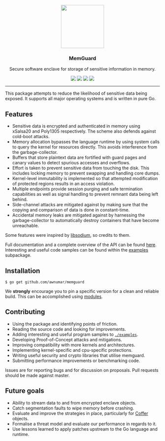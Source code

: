 <p align="center">
  <img src="https://cdn.rawgit.com/awnumar/memguard/master/logo.svg" height="140" />
  <h3 align="center">MemGuard</h3>
  <p align="center">Secure software enclave for storage of sensitive information in memory.</p>
  <p align="center">
    <a href="https://travis-ci.org/awnumar/memguard"><img src="https://travis-ci.org/awnumar/memguard.svg?branch=master"></a>
    <a href="https://ci.appveyor.com/project/awnumar/memguard/branch/master"><img src="https://ci.appveyor.com/api/projects/status/nrtqmdolndm0pcac/branch/master?svg=true"></a>
    <a href="https://godoc.org/github.com/awnumar/memguard"><img src="https://godoc.org/github.com/awnumar/memguard?status.svg"></a>
    <a href="https://goreportcard.com/report/github.com/awnumar/memguard"><img src="https://goreportcard.com/badge/github.com/awnumar/memguard"></a>
  </p>
</p>

---

This package attempts to reduce the likelihood of sensitive data being exposed. It supports all major operating systems and is written in pure Go.

## Features

* Sensitive data is encrypted and authenticated in memory using xSalsa20 and Poly1305 respectively. The scheme also defends against cold-boot attacks.
* Memory allocation bypasses the language runtime by using system calls to query the kernel for resources directly. This avoids interference from the garbage-collector.
* Buffers that store plaintext data are fortified with guard pages and canary values to detect spurious accesses and overflows.
* Effort is taken to prevent sensitive data from touching the disk. This includes locking memory to prevent swapping and handling core dumps.
* Kernel-level immutability is implemented so that attempted modification of protected regions results in an access violation.
* Multiple endpoints provide session purging and safe termination capabilities as well as signal handling to prevent remnant data being left behind.
* Side-channel attacks are mitigated against by making sure that the copying and comparison of data is done in constant-time.
* Accidental memory leaks are mitigated against by harnessing the garbage-collector to automatically destroy containers that have become unreachable.

Some features were inspired by [libsodium](https://github.com/jedisct1/libsodium), so credits to them.

Full documentation and a complete overview of the API can be found [here](https://godoc.org/github.com/awnumar/memguard). Interesting and useful code samples can be found within the [examples](examples) subpackage.

## Installation

```
$ go get github.com/awnumar/memguard
```

We **strongly** encourage you to pin a specific version for a clean and reliable build. This can be accomplished using [modules](https://github.com/golang/go/wiki/Modules).

## Contributing

* Using the package and identifying points of friction.
* Reading the source code and looking for improvements.
* Adding interesting and useful program samples to [`./examples`](examples).
* Developing Proof-of-Concept attacks and mitigations.
* Improving compatibility with more kernels and architectures.
* Implementing kernel-specific and cpu-specific protections.
* Writing useful security and crypto libraries that utilise memguard.
* Submitting performance improvements or benchmarking code.

Issues are for reporting bugs and for discussion on proposals. Pull requests should be made against master.

## Future goals

* Ability to stream data to and from encrypted enclave objects.
* Catch segmentation faults to wipe memory before crashing.
* Evaluate and improve the strategies in place, particularly for [Coffer](core/coffer.go) objects.
* Formalise a threat model and evaluate our performance in regards to it.
* Use lessons learned to apply patches upstream to the Go language and runtime.
